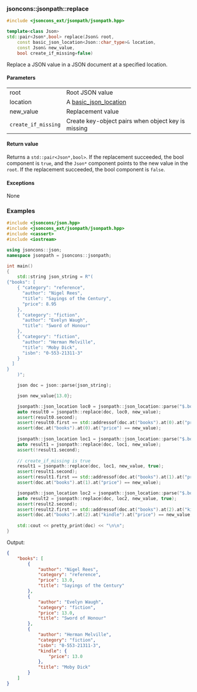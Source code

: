 ### jsoncons::jsonpath::replace

```cpp
#include <jsoncons_ext/jsonpath/jsonpath.hpp>

template<class Json>
std::pair<Json*,bool> replace(Json& root, 
    const basic_json_location<Json::char_type>& location, 
    const Json& new_value,
    bool create_if_missing=false)
```

Replace a JSON value in a JSON document at a specified location. 

#### Parameters
<table>
  <tr>
    <td>root</td>
    <td>Root JSON value</td> 
  </tr>
  <tr>
    <td>location</td>
    <td>A <a href="basic_json_location.md">basic_json_location</a></td> 
  </tr>
  <tr>
    <td>new_value</td>
    <td>Replacement value</td> 
  </tr>
  <tr>
    <td><code>create_if_missing</code></td>
    <td>Create key-object pairs when object key is missing</td> 
  </tr>
</table>

#### Return value

Returns a `std::pair<Json*,bool>`. If the replacement succeeded, the bool component is `true`, and
the `Json*` component points to the new value in the `root`. If the replacement succeeded, the bool component is `false`.

#### Exceptions

None

### Examples

```cpp
#include <jsoncons/json.hpp>
#include <jsoncons_ext/jsonpath/jsonpath.hpp>
#include <cassert>
#include <iostream>

using jsoncons::json;
namespace jsonpath = jsoncons::jsonpath;

int main()
{
    std::string json_string = R"(
{"books": [ 
    { "category": "reference",
      "author": "Nigel Rees",
      "title": "Sayings of the Century",
      "price": 8.95
    },
    { "category": "fiction",
      "author": "Evelyn Waugh",
      "title": "Sword of Honour"
    },
    { "category": "fiction",
      "author": "Herman Melville",
      "title": "Moby Dick",
      "isbn": "0-553-21311-3"
    }
  ] 
}
    )";

    json doc = json::parse(json_string);

    json new_value{13.0}; 

    jsonpath::json_location loc0 = jsonpath::json_location::parse("$.books[0].price");
    auto result0 = jsonpath::replace(doc, loc0, new_value);
    assert(result0.second);
    assert(result0.first == std::addressof(doc.at("books").at(0).at("price")));
    assert(doc.at("books").at(0).at("price") == new_value);
    
    jsonpath::json_location loc1 = jsonpath::json_location::parse("$.books[1].price");
    auto result1 = jsonpath::replace(doc, loc1, new_value);
    assert(!result1.second);
    
    // create_if_missing is true
    result1 = jsonpath::replace(doc, loc1, new_value, true);
    assert(result1.second);
    assert(result1.first == std::addressof(doc.at("books").at(1).at("price")));
    assert(doc.at("books").at(1).at("price") == new_value);

    jsonpath::json_location loc2 = jsonpath::json_location::parse("$.books[2].kindle.price");
    auto result2 = jsonpath::replace(doc, loc2, new_value, true);
    assert(result2.second);
    assert(result2.first == std::addressof(doc.at("books").at(2).at("kindle").at("price")));
    assert(doc.at("books").at(2).at("kindle").at("price") == new_value);
    
    std::cout << pretty_print(doc) << "\n\n";
}
```
Output:
```json
{
    "books": [
        {
            "author": "Nigel Rees",
            "category": "reference",
            "price": 13.0,
            "title": "Sayings of the Century"
        },
        {
            "author": "Evelyn Waugh",
            "category": "fiction",
            "price": 13.0,
            "title": "Sword of Honour"
        },
        {
            "author": "Herman Melville",
            "category": "fiction",
            "isbn": "0-553-21311-3",
            "kindle": {
                "price": 13.0
            },
            "title": "Moby Dick"
        }
    ]
}
```

